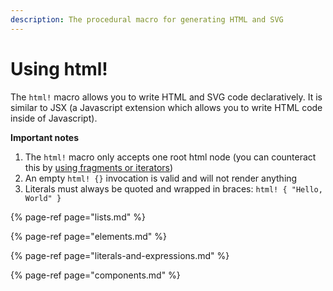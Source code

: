 ```yaml
---
description: The procedural macro for generating HTML and SVG
---
```


# Using html!

The `html!` macro allows you to write HTML and SVG code declaratively. It is similar to JSX (a Javascript extension which allows you to write HTML code inside of Javascript).

**Important notes**

1. The `html!` macro only accepts one root html node (you can counteract this by [using fragments or iterators](lists.md))
2. An empty `html! {}` invocation is valid and will not render anything
3. Literals must always be quoted and wrapped in braces: `html! { "Hello, World" }`

{% page-ref page="lists.md" %}

{% page-ref page="elements.md" %}

{% page-ref page="literals-and-expressions.md" %}

{% page-ref page="components.md" %}

